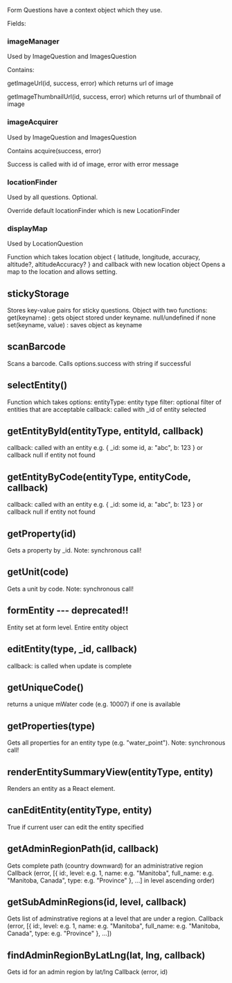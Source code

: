 Form Questions have a context object which they use.

Fields:

### imageManager

Used by ImageQuestion and ImagesQuestion

Contains:

getImageUrl(id, success, error) which returns url of image 

getImageThumbnailUrl(id, success, error) which returns url of thumbnail of image 

### imageAcquirer

Used by ImageQuestion and ImagesQuestion

Contains acquire(success, error)

Success is called with id of image, error with error message

### locationFinder

Used by all questions. Optional.

Override default locationFinder which is new LocationFinder

### displayMap

Used by LocationQuestion

Function which takes location object { latitude, longitude, accuracy, altitude?, altitudeAccuracy? } and callback with new location object
Opens a map to the location and allows setting.

## stickyStorage

Stores key-value pairs for sticky questions. Object with two functions:
get(keyname) : gets object stored under keyname. null/undefined if none
set(keyname, value) : saves object as keyname

## scanBarcode

Scans a barcode. Calls options.success with string if successful

## selectEntity(<options>)

Function which takes options:
entityType: entity type
filter: optional filter of entities that are acceptable
callback: called with _id of entity selected

## getEntityById(entityType, entityId, callback)

callback: called with an entity e.g. { _id: some id, a: "abc", b: 123 } or callback null if entity not found

## getEntityByCode(entityType, entityCode, callback)

callback: called with an entity e.g. { _id: some id, a: "abc", b: 123 } or callback null if entity not found

## getProperty(id)

Gets a property by _id. Note: synchronous call!

## getUnit(code)

Gets a unit by code. Note: synchronous call!

## formEntity --- deprecated!!

Entity set at form level. Entire entity object

## editEntity(type, _id, callback)

callback: is called when update is complete

## getUniqueCode()

returns a unique mWater code (e.g. 10007) if one is available

## getProperties(type)

Gets all properties for an entity type (e.g. "water_point"). Note: synchronous call!

## renderEntitySummaryView(entityType, entity)

Renders an entity as a React element.

## canEditEntity(entityType, entity)

True if current user can edit the entity specified

## getAdminRegionPath(id, callback)

Gets complete path (country downward) for an administrative region
Callback (error, [{ id:, level: e.g. 1, name: e.g. "Manitoba", full_name: e.g. "Manitoba, Canada", type: e.g. "Province" }, ...] in level ascending order)
    
## getSubAdminRegions(id, level, callback)

Gets list of adminstrative regions at a level that are under a region. 
Callback (error, [{ id:, level: e.g. 1, name: e.g. "Manitoba", full_name: e.g. "Manitoba, Canada", type: e.g. "Province" }, ...])

## findAdminRegionByLatLng(lat, lng, callback)

Gets id for an admin region by lat/lng
Callback (error, id)
